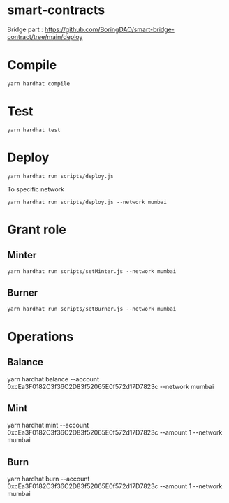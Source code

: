 # smart-contracts


Bridge part : https://github.com/BoringDAO/smart-bridge-contract/tree/main/deploy


# Compile

`yarn hardhat compile`

# Test

`yarn hardhat test`

# Deploy

`yarn hardhat run scripts/deploy.js`

To specific network

`yarn hardhat run scripts/deploy.js --network mumbai`

# Grant role

## Minter 

`yarn hardhat run scripts/setMinter.js --network mumbai`
## Burner

`yarn hardhat run scripts/setBurner.js --network mumbai`

# Operations

## Balance 

yarn hardhat balance --account 0xcEa3F0182C3f36C2D83f52065E0f572d17D7823c --network mumbai

## Mint 

yarn hardhat mint --account 0xcEa3F0182C3f36C2D83f52065E0f572d17D7823c --amount 1 --network mumbai

## Burn

yarn hardhat burn --account 0xcEa3F0182C3f36C2D83f52065E0f572d17D7823c --amount 1 --network mumbai
